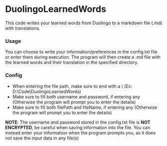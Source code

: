 # DuolingoLearnedWords

This code writes your learned words from Duolingo to a markdown file (.md) with translations. 

### Usage

You can choose to write your information/preferences in the config.txt file or enter them during execution.
The program will then create a .md file with the learned words and their translation in the specified directory. 

### Config

- When entering the file path, make sure to end with a \ (Ex: D:\Code\DuolingoLearnedWords\)
- Make sure to fill both username and password, if entering any (Otherwise the program will prompt you to enter the details)
- Make sure to fill both filePath and fileName, if entering any (Otherwise the program will prompt you to enter the details)

**NOTE**: The username and password stored in the config.txt file is **NOT ENCRYPTED**, be careful when saving information into the file.
            You can instead enter your information when the program prompts you, as it does not save the input data in any file(s)
